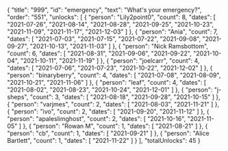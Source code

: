 {
  "title": "999",
  "id": "emergency",
  "text": "What's your emergency?",
  "order": "551",
  "unlocks": [
    {
      "person": "Lily2point0",
      "count": 8,
      "dates": [
        "2021-07-26",
        "2021-08-14",
        "2021-08-28",
        "2021-09-25",
        "2021-10-23",
        "2021-11-09",
        "2021-11-17",
        "2021-12-03"
      ]
    },
    {
      "person": "Ania",
      "count": 7,
      "dates": [
        "2021-07-03",
        "2021-07-15",
        "2021-07-22",
        "2021-09-08",
        "2021-09-27",
        "2021-10-13",
        "2021-11-03"
      ]
    },
    {
      "person": "Nick Ramsbottom",
      "count": 6,
      "dates": [
        "2021-08-31",
        "2021-09-06",
        "2021-09-22",
        "2021-10-04",
        "2021-10-11",
        "2021-11-19"
      ]
    },
    {
      "person": "joelcarr",
      "count": 4,
      "dates": [
        "2021-07-06",
        "2021-07-23",
        "2021-10-22",
        "2021-12-02"
      ]
    },
    {
      "person": "binaryberry",
      "count": 4,
      "dates": [
        "2021-07-08",
        "2021-08-09",
        "2021-10-21",
        "2021-11-06"
      ]
    },
    {
      "person": "leaf",
      "count": 4,
      "dates": [
        "2021-08-02",
        "2021-08-23",
        "2021-10-24",
        "2021-12-01"
      ]
    },
    {
      "person": "j-sheps",
      "count": 3,
      "dates": [
        "2021-08-18",
        "2021-09-28",
        "2021-10-15"
      ]
    },
    {
      "person": "varjmes",
      "count": 2,
      "dates": [
        "2021-08-03",
        "2021-11-21"
      ]
    },
    {
      "person": "ivo",
      "count": 2,
      "dates": [
        "2021-09-20",
        "2021-11-12"
      ]
    },
    {
      "person": "apaleslimghost",
      "count": 2,
      "dates": [
        "2021-10-16",
        "2021-11-05"
      ]
    },
    {
      "person": "Rowan M",
      "count": 1,
      "dates": [
        "2021-08-21"
      ]
    },
    {
      "person": "cb",
      "count": 1,
      "dates": [
        "2021-09-21"
      ]
    },
    {
      "person": "Alice Bartlett",
      "count": 1,
      "dates": [
        "2021-11-22"
      ]
    }
  ],
  "totalUnlocks": 45
}